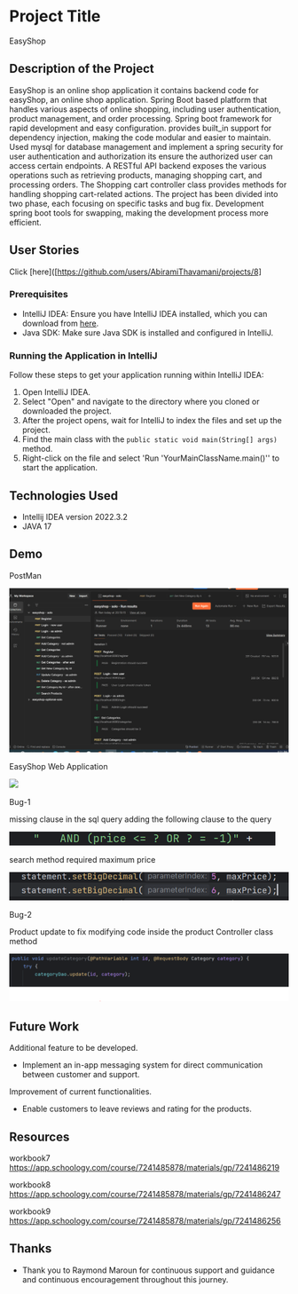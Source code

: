# Project Title

EasyShop

## Description of the Project
EasyShop is an online shop application it contains backend code for easyShop, an online shop application.
Spring Boot based platform that handles various aspects of online shopping, including user authentication,
product management, and order processing. Spring boot framework for rapid development and easy configuration. provides built_in support
for dependency injection, making the code modular and easier to maintain. Used mysql for database management and implement a
spring security for user authentication and authorization its ensure the authorized user can access certain endpoints.
A RESTful API backend exposes the various operations such as retrieving products, managing shopping cart, and processing orders.
The Shopping cart controller class provides methods for handling shopping cart-related actions. The project has been divided into two 
phase, each focusing on specific tasks and bug fix. Development spring boot tools for swapping, making the development process 
more efficient.

## User Stories

Click [here]([https://github.com/users/AbiramiThavamani/projects/8]

### Prerequisites

- IntelliJ IDEA: Ensure you have IntelliJ IDEA installed, which you can download from [here](https://www.jetbrains.com/idea/download/).
- Java SDK: Make sure Java SDK is installed and configured in IntelliJ.

### Running the Application in IntelliJ

Follow these steps to get your application running within IntelliJ IDEA:

1. Open IntelliJ IDEA.
2. Select "Open" and navigate to the directory where you cloned or downloaded the project.
3. After the project opens, wait for IntelliJ to index the files and set up the project.
4. Find the main class with the `public static void main(String[] args)` method.
5. Right-click on the file and select 'Run 'YourMainClassName.main()'' to start the application.

## Technologies Used

- Intellij IDEA version 2022.3.2
- JAVA 17

## Demo

PostMan


<img src="EasyShop-postman.gif">


EasyShop Web Application


<img src="EasyShop-web application.gif">

Bug-1 

missing clause in the sql query adding the following clause to the query


<img src="bug.PNG">

search method required maximum price


<img src="bug1.PNG">

Bug-2


Product update to fix modifying code inside the product Controller class method


<img src="bug2.PNG">


## Future Work

Additional feature to be developed.

- Implement an in-app messaging system for direct communication between customer and support.

Improvement of current functionalities.

- Enable customers to leave reviews and rating for the products.

## Resources
workbook7 https://app.schoology.com/course/7241485878/materials/gp/7241486219

workbook8 https://app.schoology.com/course/7241485878/materials/gp/7241486247

workbook9 https://app.schoology.com/course/7241485878/materials/gp/7241486256


## Thanks

- Thank you to Raymond Maroun for continuous support and guidance and continuous encouragement
throughout this journey.


